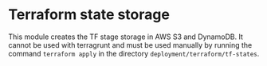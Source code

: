 # Terraform state storage
This module creates the TF stage storage in AWS S3 and DynamoDB.
It cannot be used with terragrunt and must be used manually by running the command `terraform apply` in the directory `deployment/terraform/tf-states`.